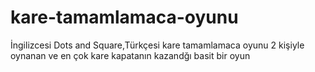 # kare-tamamlamaca-oyunu
İngilizcesi Dots and Square,Türkçesi kare tamamlamaca oyunu
2 kişiyle oynanan ve en çok kare kapatanın kazandğı basit bir oyun
